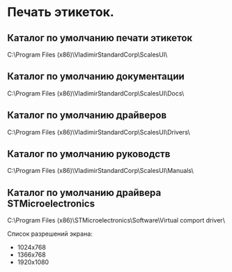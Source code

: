 # Печать этикеток.

## Каталог по умолчанию печати этикеток
C:\Program Files (x86)\VladimirStandardCorp\ScalesUI\
## Каталог по умолчанию документации
C:\Program Files (x86)\VladimirStandardCorp\ScalesUI\Docs\
## Каталог по умолчанию драйверов
C:\Program Files (x86)\VladimirStandardCorp\ScalesUI\Drivers\
## Каталог по умолчанию руководств
C:\Program Files (x86)\VladimirStandardCorp\ScalesUI\Manuals\

## Каталог по умолчанию драйвера STMicroelectronics
C:\Program Files (x86)\STMicroelectronics\Software\Virtual comport driver\

Список разрешений экрана:
- 1024х768
- 1366х768
- 1920х1080
